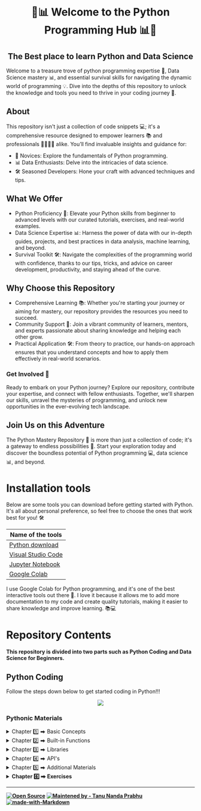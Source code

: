 
<h1 align = "center"> 🐍📊 Welcome to the Python Programming Hub 📊🐍</h1>


<h2 align = "center">The Best place to learn Python and Data Science</h2>



<!-- Shield Badges -->





Welcome to a treasure trove of python programming expertise 🐍, Data Science mastery 📊, and essential survival skills for navigating the dynamic world of programming 💡. Dive into the depths of this repository to unlock the knowledge and tools you need to thrive in your coding journey 🚀.

## About

This repository isn't just a collection of code snippets 💻; it's a comprehensive resource designed to empower learners 📚 and professionals 👩‍💻👨‍💻 alike. You’ll find invaluable insights and guidance for:

* 🐍 Novices: Explore the fundamentals of Python programming.
* 📊 Data Enthusiasts: Delve into the intricacies of data science.
* 🛠️ Seasoned Developers: Hone your craft with advanced techniques and tips.

## What We Offer

* Python Proficiency 🐍: Elevate your Python skills from beginner to advanced levels with our curated tutorials, exercises, and real-world examples.
* Data Science Expertise 📊: Harness the power of data with our in-depth guides, projects, and best practices in data analysis, machine learning, and beyond.
* Survival Toolkit 🛠️: Navigate the complexities of the programming world with confidence, thanks to our tips, tricks, and advice on career development, productivity, and staying ahead of the curve.
  
## Why Choose this Repository

* Comprehensive Learning 📚: Whether you're starting your journey or aiming for mastery, our repository provides the resources you need to succeed.
* Community Support 🤝: Join a vibrant community of learners, mentors, and experts passionate about sharing knowledge and helping each other grow.
* Practical Application 🛠️: From theory to practice, our hands-on approach ensures that you understand concepts and how to apply them effectively in real-world scenarios.

### Get Involved 🚀

Ready to embark on your Python journey? Explore our repository, contribute your expertise, and connect with fellow enthusiasts. Together, we'll sharpen our skills, unravel the mysteries of programming, and unlock new opportunities in the ever-evolving tech landscape.

## Join Us on this Adventure

The Python Mastery Repository 🐍 is more than just a collection of code; it's a gateway to endless possibilities 🌟. Start your exploration today and discover the boundless potential of Python programming 💻, data science 📊, and beyond.


# Installation tools


Below are some tools you can download before getting started with Python. It's all about personal preference, so feel free to choose the ones that work best for you! 🛠️


| Name of the tools | 
| ------------- |
|[Python download](https://www.python.org/downloads/)|
|[Visual Studio Code](https://code.visualstudio.com/download)|
|[Jupyter Notebook](https://jupyter.org/install)|
|[Google Colab](https://colab.research.google.com/notebooks/welcome.ipynb)|

I use Google Colab for Python programming, and it's one of the best interactive tools out there 🌟. I love it because it allows me to add more documentation to my code and create quality tutorials, making it easier to share knowledge and improve learning. 📚💻





# Repository Contents

#### This repository is divided into two parts such as Python Coding and Data Science for Beginners.

## Python Coding

Follow the steps down below to get started coding in Python!!!

<p align="center"> 
<img src = "https://github.com/saglearn/python/blob/master/Img/Python.PNG">
</p>


### Pythonic Materials

<details>
  <summary>Chapter 1️⃣ ⮕ Basic Concepts</summary>

 - <b>[Python Input, Output and Import functions](https://github.com/saglearn/python/blob/master/Python_Input%2C_Output_and_Import.ipynb)</b>
 
 - <b>[Python Variables](https://github.com/saglearn/python/blob/master/Python_Variables.ipynb)</b>
   * <b>[Python Global, Local and Nonlocal Variables](https://github.com/saglearn/python/blob/master/Global%2C_Local_and_Nonlocal_variables_in_Python.ipynb)</b>
   
 - <b>[Python Strings](https://github.com/saglearn/python/tree/master/Strings)</b>
 
 - <b>[Python Lists](https://github.com/saglearn/python/tree/master/Lists)</b> 
 
 - <b>[Python Tuples](https://github.com/saglearn/python/tree/master/Tuples)</b>
 
 -  <b>[Python Dictionary](https://github.com/saglearn/python/tree/master/Dictionary%20)</b>
 
 - <b>[Python Operators](https://github.com/saglearn/python/blob/master/Python_Operators.ipynb)</b>

</details>


<details>
  <summary>Chapter 2️⃣ ⮕ Built-in Functions</summary>

 - <b>[Python Input, Output and Import built-in-functions](https://github.com/Tanu-N-Prabhu/Python/blob/master/Python_Input%2C_Output_and_Import.ipynb)</b>
 
 - <b>[Eval built-in-function](https://github.com/saglearn/python/blob/master/Eval_built_in_function.ipynb)</b>
   
 - <b>[Range built-in-function](https://github.com/saglearn/python/blob/master/Range_built_in_function.ipynb)</b>
 
 - <b>[Python Lambda Function](https://github.com/saglearn/python/blob/master/Python_Lambda_Function.ipynb)</b>
 
 - <b>[Python Enumerate Function](https://github.com/saglearn/python/blob/master/Python_enumerate()_built_in_function.ipynb)</b>
 
 - <b>[Python len function](https://github.com/saglearn/python/blob/master/Python_len()_built_in_function.ipynb)</b>  
 
</details>

<details>
  <summary>Chapter 3️⃣ ⮕ Libraries</summary>

 - <b>[Numpy library](https://github.com/saglearn/python/tree/master/Numpy)</b>
 
 - <b>[Pandas library](https://github.com/saglearn/python/tree/master/Pandas)</b>
   
 - <b>[Math Module](https://github.com/saglearn/python/blob/master/Learn_the_Python_Math_Module.ipynb)</b>
 
 - <b>[JSON library](https://github.com/saglearn/python/blob/master/How_to_handle_JSON_in_Python%3F.ipynb)</b>

</details>

<details>
  <summary>Chapter 4️⃣ ⮕ API's</summary>

 - <b>[Google Translate API for Python](https://github.com/saglearn/python/tree/master/Google%20Translate%20API)</b>
 
 - <b>[Google Trends API for Python](https://github.com/saglearn/python/blob/master/Google_Trends_API.ipynb)</b>
   
 - <b>[Wikipedia API for Python](https://github.com/saglearn/python/blob/master/Wikipedia_API_for_Python.ipynb)</b>
 
 - <b>[Google Search API for Python](https://github.com/saglearn/python/blob/master/The_two_Google_Search_Python_Libraries_you_should_never_miss.ipynb)</b>

 - <b>[General Transit Feed Specification - General Transit Feed Specification (GTFS)](https://github.com/saglearn/python/blob/387a2cdd5bcfc4afbae2319d017a850bdaeb772c/Transit_Data_Calgary_2025.ipynb)</b>

</details>

<details>
  <summary>Chapter 5️⃣ ⮕ Additional Materials</summary>

 - <b>[How to get started coding in Python?](https://github.com/saglearn/python/blob/master/How_to_get_started_coding_in_Python%3F.ipynb)</b>
 
 - <b>[Is Python Object Oriented?](https://github.com/saglearn/python/blob/master/Is_Python_object_oriented%3F.ipynb)</b>
 
 - <b>[Speech Recognition using Python](https://github.com/saglearn/python/blob/master/Speech_Recognition_using_Python.ipynb)</b>
 
 - <b>[One-Hot encoding in Python](https://github.com/saglearn/python/blob/master/Learning_One_Hot_Encoding_in_Python_the_Easy_Way.ipynb)</b>
 
 - <b>[Reading An Image In Python (Without Using Special Libraries)](https://github.com/saglearn/python/blob/master/Reading_An_Image_In_Python_(Without_Using_Special_Libraries).ipynb)</b>
 
 - <b>[Rendering Images inside a Pandas DataFrame](https://github.com/saglearn/python/blob/master/Rendering_Images_inside_a_Pandas_DataFrame.ipynb)</b>
 
 - <b>[Using the Pandas Data Frame as a Database](https://github.com/saglearn/python/blob/master/Using_the_Pandas_Data_Frame_as_a_Database_.ipynb)</b>
 
 - <b>[Using the Pandas Data Frame in Day-To-Day Life](https://github.com/saglearn/python/blob/master/Using_the_Pandas_DataFrame_in_Day_To_Day_Life.ipynb)</b>
 
 - <b>[Presenting Python code using RISE](https://github.com/saglearn/python/blob/master/Presenting_Python_code_using_RISE.ipynb)</b>
 
 - <b>[Cheat Sheet for Google Colab](https://github.com/saglearn/python/blob/master/Cheat_sheet_for_Google_Colab.ipynb)</b>

 - <b>[Pick-Up Line Generator using Python Dictionaries](https://github.com/saglearn/python/blob/master/Pick_up_Line_Generator.ipynb)</b>
 
</details>


<details>
  <summary>Chapter 6️⃣ ⮕ Exercises</summary>

 - <b>[String Concatenation Questions](https://github.com/Tanu-N-Prabhu/Python/blob/master/String_Concatenation_Exercise_Questions.ipynb)</b>
   * <b>[String Concatenation Answers](https://github.com/saglearn/python/blob/master/String_Concatenation_Exercise_Answers.ipynb)</b>
   
 - <b>[Built-In Functions Exercise Questions](https://github.com/Tanu-N-Prabhu/Python/blob/master/Built_In_Functions_Exercise_Questions.ipynb)</b>
 
</details>

---


  
[![Open Source](https://badges.frapsoft.com/os/v1/open-source.svg?v=103)](https://opensource.org/)
[![Maintened by - Tanu Nanda Prabhu](https://img.shields.io/badge/Maintained%20by-Tanu%20Nanda%20Prabhu-red)](https://tanu-n-prabhu.github.io/myWebsite.io/)
[![made-with-Markdown](https://img.shields.io/badge/Made%20with-Markdown-1f425f.svg)](http://commonmark.org)
